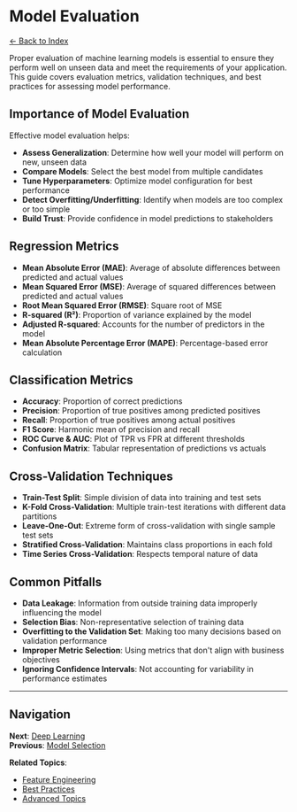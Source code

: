 # Model Evaluation

[← Back to Index](index.md)

Proper evaluation of machine learning models is essential to ensure they perform well on unseen data and meet the requirements of your application. This guide covers evaluation metrics, validation techniques, and best practices for assessing model performance.

## Importance of Model Evaluation

Effective model evaluation helps:

- **Assess Generalization**: Determine how well your model will perform on new, unseen data
- **Compare Models**: Select the best model from multiple candidates
- **Tune Hyperparameters**: Optimize model configuration for best performance
- **Detect Overfitting/Underfitting**: Identify when models are too complex or too simple
- **Build Trust**: Provide confidence in model predictions to stakeholders

<!-- Include any existing content from the previous model_evaluation.md file here -->

## Regression Metrics

- **Mean Absolute Error (MAE)**: Average of absolute differences between predicted and actual values
- **Mean Squared Error (MSE)**: Average of squared differences between predicted and actual values
- **Root Mean Squared Error (RMSE)**: Square root of MSE
- **R-squared (R²)**: Proportion of variance explained by the model
- **Adjusted R-squared**: Accounts for the number of predictors in the model
- **Mean Absolute Percentage Error (MAPE)**: Percentage-based error calculation

## Classification Metrics

- **Accuracy**: Proportion of correct predictions
- **Precision**: Proportion of true positives among predicted positives
- **Recall**: Proportion of true positives among actual positives
- **F1 Score**: Harmonic mean of precision and recall
- **ROC Curve & AUC**: Plot of TPR vs FPR at different thresholds
- **Confusion Matrix**: Tabular representation of predictions vs actuals

## Cross-Validation Techniques

- **Train-Test Split**: Simple division of data into training and test sets
- **K-Fold Cross-Validation**: Multiple train-test iterations with different data partitions
- **Leave-One-Out**: Extreme form of cross-validation with single sample test sets
- **Stratified Cross-Validation**: Maintains class proportions in each fold
- **Time Series Cross-Validation**: Respects temporal nature of data

## Common Pitfalls

- **Data Leakage**: Information from outside training data improperly influencing the model
- **Selection Bias**: Non-representative selection of training data
- **Overfitting to the Validation Set**: Making too many decisions based on validation performance
- **Improper Metric Selection**: Using metrics that don't align with business objectives
- **Ignoring Confidence Intervals**: Not accounting for variability in performance estimates

---

## Navigation

**Next**: [Deep Learning](deep_learning.md)  
**Previous**: [Model Selection](model_selection.md)

**Related Topics**:
- [Feature Engineering](feature_engineering.md)
- [Best Practices](best_practices.md)
- [Advanced Topics](advanced_topics.md)
